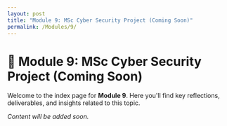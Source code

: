 ```yaml
---
layout: post
title: "Module 9: MSc Cyber Security Project (Coming Soon)"
permalink: /Modules/9/
---
```


# 📘 Module 9: MSc Cyber Security Project (Coming Soon)

Welcome to the index page for **Module 9**. Here you'll find key reflections, deliverables, and insights related to this topic.

*Content will be added soon.*
